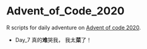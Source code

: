 # Advent_of_Code_2020

R scripts for daily adventure on [Advent of code 2020](https://adventofcode.com/2020).

* Day_7 真的**难**哭我， 我太**菜**了！
